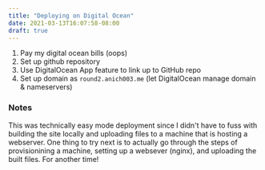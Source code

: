 ```yaml
---
title: "Deploying on Digital Ocean"
date: 2021-03-13T16:07:58-08:00
draft: true
---
```


1. Pay my digital ocean bills (oops)
2. Set up github repository
3. Use DigitalOcean App feature to link up to GitHub repo
4. Set up domain as `round2.anich003.me` (let DigitalOcean manage domain & nameservers)

### Notes
This was technically easy mode deployment since I didn't have to fuss with building the site locally and uploading files to a machine that is hosting a webserver. One thing to try next is to actually go through the steps of provisionining a machine, setting up a websever (nginx), and uploading the built files. For another time!
